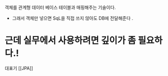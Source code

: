 객체를 관계형 데이터 베이스 테이블과 매핑해주는 기술이다.
- 그래서 객체만 넣으면 SqL을 직접 쓰지 않아도 DB에 전달해준다 .

# 근데 실무에서 사용하려면 깊이가 좀 필요하다.! 


대표기
[[JPA]]
